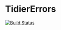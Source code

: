 # TidierErrors

[![Build Status](https://github.com/rdboyes/TidierErrors.jl/actions/workflows/CI.yml/badge.svg?branch=main)](https://github.com/rdboyes/TidierErrors.jl/actions/workflows/CI.yml?query=branch%3Amain)
